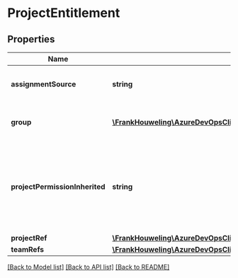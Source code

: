 # ProjectEntitlement

## Properties
Name | Type | Description | Notes
------------ | ------------- | ------------- | -------------
**assignmentSource** | **string** | Assignment Source (e.g. Group or Unknown). | [optional] 
**group** | [**\FrankHouweling\AzureDevOpsClient\MemberEntitlementManagement\Model\Group**](Group.md) | Project Group (e.g. Contributor, Reader etc.) | [optional] 
**projectPermissionInherited** | **string** | Whether the user is inheriting permissions to a project through a Azure DevOps or AAD group membership. | [optional] 
**projectRef** | [**\FrankHouweling\AzureDevOpsClient\MemberEntitlementManagement\Model\ProjectRef**](ProjectRef.md) | Project Ref | [optional] 
**teamRefs** | [**\FrankHouweling\AzureDevOpsClient\MemberEntitlementManagement\Model\TeamRef[]**](TeamRef.md) | Team Ref. | [optional] 

[[Back to Model list]](../README.md#documentation-for-models) [[Back to API list]](../README.md#documentation-for-api-endpoints) [[Back to README]](../README.md)


